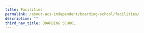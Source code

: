 ```yaml
---
title: Facilities
permalink: /about-acs-independent/boarding-school/facilities/
description: ""
third_nav_title: BOARDING SCHOOL
---
```


